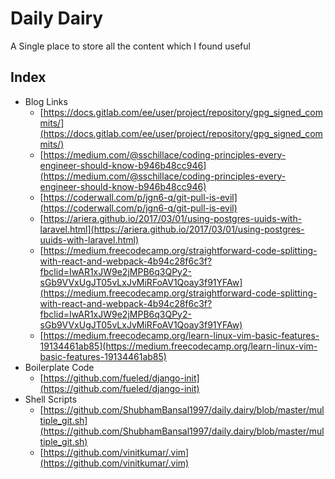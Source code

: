 # Daily Dairy

A Single place to store all the content which I found useful
## Index
- Blog Links
  - [https://docs.gitlab.com/ee/user/project/repository/gpg_signed_commits/](https://docs.gitlab.com/ee/user/project/repository/gpg_signed_commits/)
  - [https://medium.com/@sschillace/coding-principles-every-engineer-should-know-b946b48cc946](https://medium.com/@sschillace/coding-principles-every-engineer-should-know-b946b48cc946)
  - [https://coderwall.com/p/jgn6-q/git-pull-is-evil](https://coderwall.com/p/jgn6-q/git-pull-is-evil)
  - [https://ariera.github.io/2017/03/01/using-postgres-uuids-with-laravel.html](https://ariera.github.io/2017/03/01/using-postgres-uuids-with-laravel.html)
  - [https://medium.freecodecamp.org/straightforward-code-splitting-with-react-and-webpack-4b94c28f6c3f?fbclid=IwAR1xJW9e2jMPB6q3QPy2-sGb9VVxUgJT05vLxJvMiRFoAV1Qoay3f91YFAw](https://medium.freecodecamp.org/straightforward-code-splitting-with-react-and-webpack-4b94c28f6c3f?fbclid=IwAR1xJW9e2jMPB6q3QPy2-sGb9VVxUgJT05vLxJvMiRFoAV1Qoay3f91YFAw)
  - [https://medium.freecodecamp.org/learn-linux-vim-basic-features-19134461ab85](https://medium.freecodecamp.org/learn-linux-vim-basic-features-19134461ab85)
- Boilerplate Code
  - [https://github.com/fueled/django-init](https://github.com/fueled/django-init)
- Shell Scripts
  - [https://github.com/ShubhamBansal1997/daily.dairy/blob/master/multiple_git.sh](https://github.com/ShubhamBansal1997/daily.dairy/blob/master/multiple_git.sh)
  - [https://github.com/vinitkumar/.vim](https://github.com/vinitkumar/.vim)
